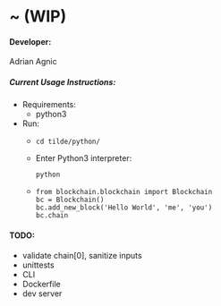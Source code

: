 # ~ (WIP)

#### Developer:
Adrian Agnic

##### Current Usage Instructions:
* Requirements:
  * python3
* Run:
  * ```commandline
    cd tilde/python/
    ```
  * Enter Python3 interpreter:
    ```commandline
    python
    ```
  * ```commandline
    from blockchain.blockchain import Blockchain
    bc = Blockchain()
    bc.add_new_block('Hello World', 'me', 'you')
    bc.chain
    ```

#### TODO:
* validate chain[0], sanitize inputs
* unittests
* CLI
* Dockerfile
* dev server
